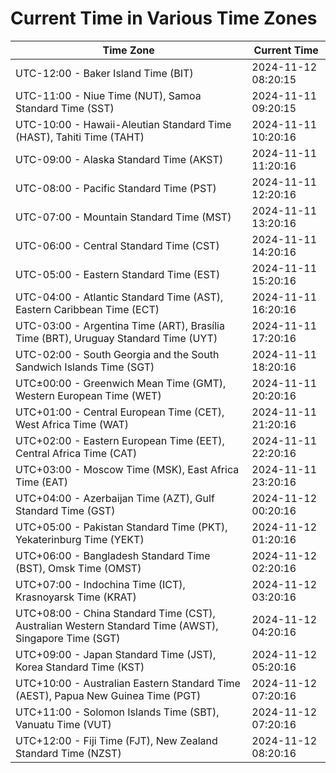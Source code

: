 # Current Time in Various Time Zones

| Time Zone | Current Time |
|-----------|--------------|
| UTC-12:00 - Baker Island Time (BIT) | 2024-11-12 08:20:15 |
| UTC-11:00 - Niue Time (NUT), Samoa Standard Time (SST) | 2024-11-11 09:20:15 |
| UTC-10:00 - Hawaii-Aleutian Standard Time (HAST), Tahiti Time (TAHT) | 2024-11-11 10:20:16 |
| UTC-09:00 - Alaska Standard Time (AKST) | 2024-11-11 11:20:16 |
| UTC-08:00 - Pacific Standard Time (PST) | 2024-11-11 12:20:16 |
| UTC-07:00 - Mountain Standard Time (MST) | 2024-11-11 13:20:16 |
| UTC-06:00 - Central Standard Time (CST) | 2024-11-11 14:20:16 |
| UTC-05:00 - Eastern Standard Time (EST) | 2024-11-11 15:20:16 |
| UTC-04:00 - Atlantic Standard Time (AST), Eastern Caribbean Time (ECT) | 2024-11-11 16:20:16 |
| UTC-03:00 - Argentina Time (ART), Brasília Time (BRT), Uruguay Standard Time (UYT) | 2024-11-11 17:20:16 |
| UTC-02:00 - South Georgia and the South Sandwich Islands Time (SGT) | 2024-11-11 18:20:16 |
| UTC±00:00 - Greenwich Mean Time (GMT), Western European Time (WET) | 2024-11-11 20:20:16 |
| UTC+01:00 - Central European Time (CET), West Africa Time (WAT) | 2024-11-11 21:20:16 |
| UTC+02:00 - Eastern European Time (EET), Central Africa Time (CAT) | 2024-11-11 22:20:16 |
| UTC+03:00 - Moscow Time (MSK), East Africa Time (EAT) | 2024-11-11 23:20:16 |
| UTC+04:00 - Azerbaijan Time (AZT), Gulf Standard Time (GST) | 2024-11-12 00:20:16 |
| UTC+05:00 - Pakistan Standard Time (PKT), Yekaterinburg Time (YEKT) | 2024-11-12 01:20:16 |
| UTC+06:00 - Bangladesh Standard Time (BST), Omsk Time (OMST) | 2024-11-12 02:20:16 |
| UTC+07:00 - Indochina Time (ICT), Krasnoyarsk Time (KRAT) | 2024-11-12 03:20:16 |
| UTC+08:00 - China Standard Time (CST), Australian Western Standard Time (AWST), Singapore Time (SGT) | 2024-11-12 04:20:16 |
| UTC+09:00 - Japan Standard Time (JST), Korea Standard Time (KST) | 2024-11-12 05:20:16 |
| UTC+10:00 - Australian Eastern Standard Time (AEST), Papua New Guinea Time (PGT) | 2024-11-12 07:20:16 |
| UTC+11:00 - Solomon Islands Time (SBT), Vanuatu Time (VUT) | 2024-11-12 07:20:16 |
| UTC+12:00 - Fiji Time (FJT), New Zealand Standard Time (NZST) | 2024-11-12 08:20:16 |
